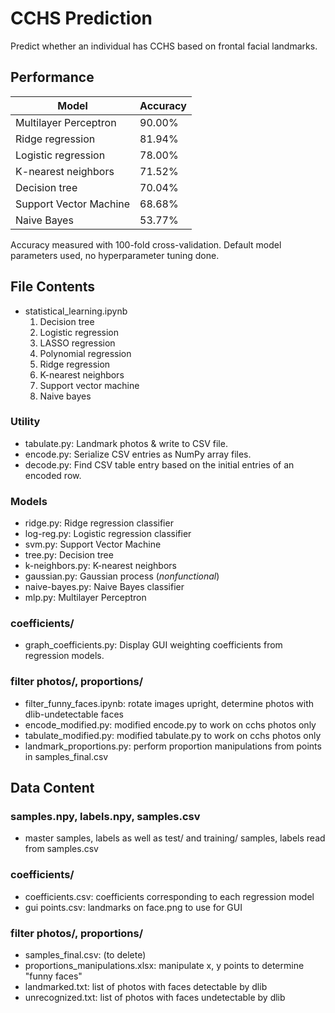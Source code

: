 # CCHS Prediction
Predict whether an individual has CCHS based on frontal facial landmarks.

## Performance
| Model | Accuracy |
| --- | --- |
| Multilayer Perceptron | 90.00% |
| Ridge regression | 81.94% |
| Logistic regression | 78.00% |
| K-nearest neighbors | 71.52% |
| Decision tree | 70.04% |
| Support Vector Machine | 68.68% |
| Naive Bayes | 53.77% |

Accuracy measured with 100-fold cross-validation.
Default model parameters used, no hyperparameter tuning done.

## File Contents
* statistical\_learning.ipynb
	1. Decision tree
	2. Logistic regression
	3. LASSO regression
	4. Polynomial regression
    5. Ridge regression
    6. K-nearest neighbors
    7. Support vector machine
    8. Naive bayes
### Utility
* tabulate.py: Landmark photos & write to CSV file.
* encode.py: Serialize CSV entries as NumPy array files.
* decode.py: Find CSV table entry based on the initial entries of an encoded row.
### Models
* ridge.py: Ridge regression classifier
* log-reg.py: Logistic regression classifier
* svm.py: Support Vector Machine
* tree.py: Decision tree
* k-neighbors.py: K-nearest neighbors
* gaussian.py: Gaussian process (_nonfunctional_)
* naive-bayes.py: Naive Bayes classifier
* mlp.py: Multilayer Perceptron
### coefficients/
* graph_coefficients.py: Display GUI weighting coefficients from regression models.
### filter photos/, proportions/
* filter_funny_faces.ipynb: rotate images upright, determine photos with dlib-undetectable faces
* encode_modified.py: modified encode.py to work on cchs photos only
* tabulate_modified.py: modified tabulate.py to work on cchs photos only
* landmark_proportions.py: perform proportion manipulations from points in samples_final.csv

## Data Content
### samples.npy, labels.npy, samples.csv
* master samples, labels as well as test/ and training/ samples, labels read from samples.csv
### coefficients/
* coefficients.csv: coefficients corresponding to each regression model
* gui points.csv: landmarks on face.png to use for GUI
### filter photos/, proportions/
* samples_final.csv: (to delete)
* proportions_manipulations.xlsx: manipulate x, y points to determine "funny faces"
* landmarked.txt: list of photos with faces detectable by dlib
* unrecognized.txt: list of photos with faces undetectable by dlib
